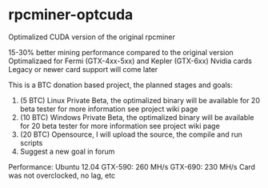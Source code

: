 rpcminer-optcuda
================

Optimalized CUDA version of the original rpcminer

15-30% better mining performance compared to the original version
Optimalizaed for Fermi (GTX-4xx-5xx) and Kepler (GTX-6xx) Nvidia cards
Legacy or newer card support will come later

This is a BTC donation based project, the planned stages and goals:

1. (5 BTC) Linux Private Beta, the optimalized binary will be available for 20 beta tester for more information see project wiki page
2. (10 BTC) Windows Private Beta, the optimalized binary will be available for 20 beta tester for more information see project wiki page
3. (20 BTC) Opensource, I will upload the source, the compile and run scripts
4. Suggest a new goal in forum

Performance:
Ubuntu 12.04
GTX-590: 260 MH/s
GTX-690: 230 MH/s
Card was not overclocked, no lag, etc
